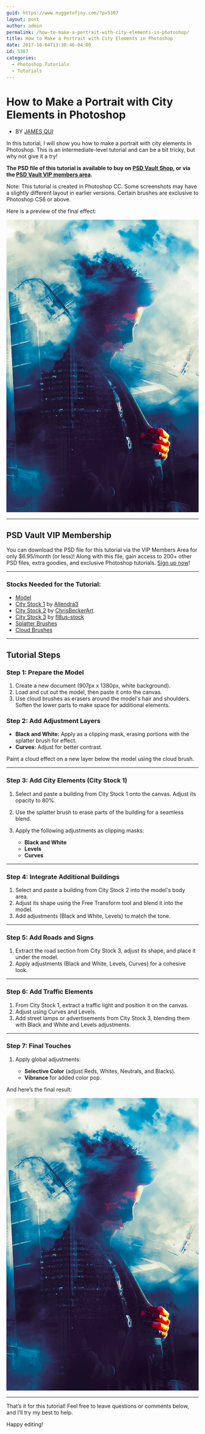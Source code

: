 ```yaml
---
guid: https://www.nuggetofjoy.com/?p=5307
layout: post
author: admin
permalink: /how-to-make-a-portrait-with-city-elements-in-photoshop/
title: How to Make a Portrait with City Elements in Photoshop
date: 2017-10-04T13:30:46-04:00
id: 5307
categories:
  - Photoshop Tutorials
  - Tutorials
---
```

# How to Make a Portrait with City Elements in Photoshop

* BY [JAMES QUI](https://www.psdvault.com/author/admin/ "James Qu")

In this tutorial, I will show you how to make a portrait with city elements in Photoshop. This is an intermediate-level tutorial and can be a bit tricky, but why not give it a try!

**The PSD file of this tutorial is available to buy on [PSD Vault Shop](https://shop.psdvault.com/collections/photo-effect-psd-files/products/psd-file-how-to-make-a-portrait-with-city-elements-in-photoshop), or via the [PSD Vault VIP members area](https://vip.psdvault.com/).**

Note: This tutorial is created in Photoshop CC. Some screenshots may have a slightly different layout in earlier versions. Certain brushes are exclusive to Photoshop CS6 or above.

Here is a preview of the final effect:

![Final Effect](/images/city-man-flatten.jpg)

- - -

## PSD Vault VIP Membership

You can download the PSD file for this tutorial via the VIP Members Area for only $6.95/month (or less)! Along with this file, gain access to 200+ other PSD files, extra goodies, and exclusive Photoshop tutorials. [Sign up now](http://www.psdvault.com/vip/signup.php)!

- - -

### Stocks Needed for the Tutorial:

* [Model](http://www.psdvault.com/img/2016/06/Stock_Stock_7_by_stock_cursedmind.jpg)
* [City Stock 1](http://allendra3.deviantart.com/art/City-Street-Stock-186442967) by [Allendra3](http://allendra3.deviantart.com/)
* [City Stock 2](http://chrisbeckerart.deviantart.com/art/Jersey-City-Skyline-at-Sunset-97199302) by [ChrisBeckerArt](http://chrisbeckerart.deviantart.com/)
* [City Stock 3](http://fl8us-stock.deviantart.com/art/Deserted-City-4804145) by [fl8us-stock](http://fl8us-stock.deviantart.com/)
* [Splatter Brushes](http://www.deviantart.com/art/Dried-Blood-Splatters-146720033)
* [Cloud Brushes](http://www.deviantart.com/browse/all/resources/applications/psbrushes/?q=clouds)

- - -

## Tutorial Steps

### Step 1: Prepare the Model

1. Create a new document (907px x 1380px, white background).
2. Load and cut out the model, then paste it onto the canvas.
3. Use cloud brushes as erasers around the model's hair and shoulders. Soften the lower parts to make space for additional elements.

### Step 2: Add Adjustment Layers

* **Black and White:** Apply as a clipping mask, erasing portions with the splatter brush for effect.  
* **Curves:** Adjust for better contrast.

Paint a cloud effect on a new layer below the model using the cloud brush.

- - -

### Step 3: Add City Elements (City Stock 1)

1. Select and paste a building from City Stock 1 onto the canvas. Adjust its opacity to 80%.
2. Use the splatter brush to erase parts of the building for a seamless blend.
3. Apply the following adjustments as clipping masks:

   * **Black and White**
   * **Levels**
   * **Curves**

- - -

### Step 4: Integrate Additional Buildings

1. Select and paste a building from City Stock 2 into the model's body area.
2. Adjust its shape using the Free Transform tool and blend it into the model.
3. Add adjustments (Black and White, Levels) to match the tone.

- - -

### Step 5: Add Roads and Signs

1. Extract the road section from City Stock 3, adjust its shape, and place it under the model.
2. Apply adjustments (Black and White, Levels, Curves) for a cohesive look.

- - -

### Step 6: Add Traffic Elements

1. From City Stock 1, extract a traffic light and position it on the canvas.
2. Adjust using Curves and Levels.
3. Add street lamps or advertisements from City Stock 3, blending them with Black and White and Levels adjustments.

- - -

### Step 7: Final Touches

1. Apply global adjustments:

   * **Selective Color** (adjust Reds, Whites, Neutrals, and Blacks).
   * **Vibrance** for added color pop.

And here’s the final result:

![Final Effect](/images/city-man-flatten.jpg)

- - -

That’s it for this tutorial! Feel free to leave questions or comments below, and I’ll try my best to help.

Happy editing!
